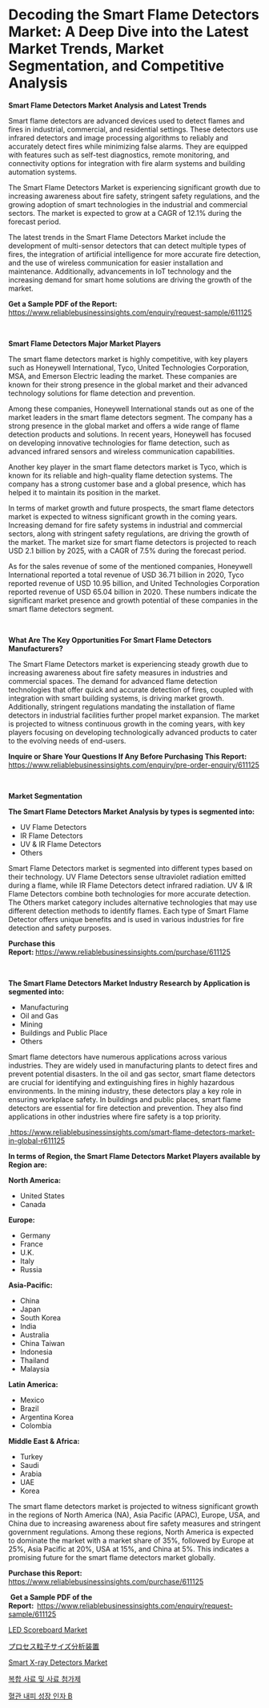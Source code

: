 <p><h1>Decoding the Smart Flame Detectors Market: A Deep Dive into the Latest Market Trends, Market Segmentation, and Competitive Analysis</h1></p><p><strong>Smart Flame Detectors Market Analysis and Latest Trends</strong></p>
<p><p>Smart flame detectors are advanced devices used to detect flames and fires in industrial, commercial, and residential settings. These detectors use infrared detectors and image processing algorithms to reliably and accurately detect fires while minimizing false alarms. They are equipped with features such as self-test diagnostics, remote monitoring, and connectivity options for integration with fire alarm systems and building automation systems.</p><p>The Smart Flame Detectors Market is experiencing significant growth due to increasing awareness about fire safety, stringent safety regulations, and the growing adoption of smart technologies in the industrial and commercial sectors. The market is expected to grow at a CAGR of 12.1% during the forecast period.</p><p>The latest trends in the Smart Flame Detectors Market include the development of multi-sensor detectors that can detect multiple types of fires, the integration of artificial intelligence for more accurate fire detection, and the use of wireless communication for easier installation and maintenance. Additionally, advancements in IoT technology and the increasing demand for smart home solutions are driving the growth of the market.</p></p>
<p><strong>Get a Sample PDF of the Report:&nbsp;</strong> <a href="https://www.reliablebusinessinsights.com/enquiry/request-sample/611125">https://www.reliablebusinessinsights.com/enquiry/request-sample/611125</a></p>
<p>&nbsp;</p>
<p><strong>Smart Flame Detectors Major Market Players</strong></p>
<p><p>The smart flame detectors market is highly competitive, with key players such as Honeywell International, Tyco, United Technologies Corporation, MSA, and Emerson Electric leading the market. These companies are known for their strong presence in the global market and their advanced technology solutions for flame detection and prevention.</p><p>Among these companies, Honeywell International stands out as one of the market leaders in the smart flame detectors segment. The company has a strong presence in the global market and offers a wide range of flame detection products and solutions. In recent years, Honeywell has focused on developing innovative technologies for flame detection, such as advanced infrared sensors and wireless communication capabilities.</p><p>Another key player in the smart flame detectors market is Tyco, which is known for its reliable and high-quality flame detection systems. The company has a strong customer base and a global presence, which has helped it to maintain its position in the market.</p><p>In terms of market growth and future prospects, the smart flame detectors market is expected to witness significant growth in the coming years. Increasing demand for fire safety systems in industrial and commercial sectors, along with stringent safety regulations, are driving the growth of the market. The market size for smart flame detectors is projected to reach USD 2.1 billion by 2025, with a CAGR of 7.5% during the forecast period.</p><p>As for the sales revenue of some of the mentioned companies, Honeywell International reported a total revenue of USD 36.71 billion in 2020, Tyco reported revenue of USD 10.95 billion, and United Technologies Corporation reported revenue of USD 65.04 billion in 2020. These numbers indicate the significant market presence and growth potential of these companies in the smart flame detectors segment.</p></p>
<p>&nbsp;</p>
<p><strong>What Are The Key Opportunities For Smart Flame Detectors Manufacturers?</strong></p>
<p><p>The Smart Flame Detectors market is experiencing steady growth due to increasing awareness about fire safety measures in industries and commercial spaces. The demand for advanced flame detection technologies that offer quick and accurate detection of fires, coupled with integration with smart building systems, is driving market growth. Additionally, stringent regulations mandating the installation of flame detectors in industrial facilities further propel market expansion. The market is projected to witness continuous growth in the coming years, with key players focusing on developing technologically advanced products to cater to the evolving needs of end-users.</p></p>
<p><strong>Inquire or Share Your Questions If Any Before Purchasing This Report:</strong> <a href="https://www.reliablebusinessinsights.com/enquiry/pre-order-enquiry/611125">https://www.reliablebusinessinsights.com/enquiry/pre-order-enquiry/611125</a></p>
<p>&nbsp;</p>
<p><strong>Market Segmentation</strong></p>
<p><strong>The Smart Flame Detectors Market Analysis by types is segmented into:</strong></p>
<p><ul><li>UV Flame Detectors</li><li>IR Flame Detectors</li><li>UV & IR Flame Detectors</li><li>Others</li></ul></p>
<p><p>Smart Flame Detectors market is segmented into different types based on their technology. UV Flame Detectors sense ultraviolet radiation emitted during a flame, while IR Flame Detectors detect infrared radiation. UV & IR Flame Detectors combine both technologies for more accurate detection. The Others market category includes alternative technologies that may use different detection methods to identify flames. Each type of Smart Flame Detector offers unique benefits and is used in various industries for fire detection and safety purposes.</p></p>
<p><strong>Purchase this Report:&nbsp;</strong><a href="https://www.reliablebusinessinsights.com/purchase/611125">https://www.reliablebusinessinsights.com/purchase/611125</a></p>
<p>&nbsp;</p>
<p><strong>The Smart Flame Detectors Market Industry Research by Application is segmented into:</strong></p>
<p><ul><li>Manufacturing</li><li>Oil and Gas</li><li>Mining</li><li>Buildings and Public Place</li><li>Others</li></ul></p>
<p><p>Smart flame detectors have numerous applications across various industries. They are widely used in manufacturing plants to detect fires and prevent potential disasters. In the oil and gas sector, smart flame detectors are crucial for identifying and extinguishing fires in highly hazardous environments. In the mining industry, these detectors play a key role in ensuring workplace safety. In buildings and public places, smart flame detectors are essential for fire detection and prevention. They also find applications in other industries where fire safety is a top priority.</p></p>
<p><a href="https://www.reliablebusinessinsights.com/smart-flame-detectors-market-in-global-r611125">&nbsp;https://www.reliablebusinessinsights.com/smart-flame-detectors-market-in-global-r611125</a></p>
<p><strong>In terms of Region, the Smart Flame Detectors Market Players available by Region are:</strong></p>
<p>
    <p> <strong> North America: </strong>
        <ul>
            <li>United States</li>
            <li>Canada</li>
        </ul>
        </p> 
    <p> <strong> Europe: </strong>
        <ul>
            <li>Germany</li>
            <li>France</li>
            <li>U.K.</li>
            <li>Italy</li>
            <li>Russia</li>
        </ul>
        </p> 
    <p> <strong> Asia-Pacific: </strong>
        <ul>
            <li>China</li>
            <li>Japan</li>
            <li>South Korea</li>
            <li>India</li>
            <li>Australia</li>
            <li>China Taiwan</li>
            <li>Indonesia</li>
            <li>Thailand</li>
            <li>Malaysia</li>
        </ul>
        </p> 
    <p> <strong> Latin America: </strong>
        <ul>
            <li>Mexico</li>
            <li>Brazil</li>
            <li>Argentina Korea</li>
            <li>Colombia</li>
        </ul>
        </p> 
    <p> <strong> Middle East & Africa: </strong>
        <ul>
            <li>Turkey</li>
            <li>Saudi</li>
            <li>Arabia</li>
            <li>UAE</li>
            <li>Korea</li>
        </ul>
    </p>
    </p>
<p><p>The smart flame detectors market is projected to witness significant growth in the regions of North America (NA), Asia Pacific (APAC), Europe, USA, and China due to increasing awareness about fire safety measures and stringent government regulations. Among these regions, North America is expected to dominate the market with a market share of 35%, followed by Europe at 25%, Asia Pacific at 20%, USA at 15%, and China at 5%. This indicates a promising future for the smart flame detectors market globally.</p></p>
<p><strong>Purchase this Report: </strong><a href="https://www.reliablebusinessinsights.com/purchase/611125">https://www.reliablebusinessinsights.com/purchase/611125</a></p>
<p>&nbsp;<strong>Get a Sample PDF of the Report:&nbsp;&nbsp;</strong><a href="https://www.reliablebusinessinsights.com/enquiry/request-sample/611125">https://www.reliablebusinessinsights.com/enquiry/request-sample/611125</a></p>
<p><strong></strong></p>
<p><p><a href="https://issuu.com/reportprime-2/docs/led-scoreboard-market-size-2030.pptx">LED Scoreboard Market</a></p><p><a href="https://medium.com/@sandrajerde2015/%E3%83%97%E3%83%AD%E3%82%BB%E3%82%B9%E7%B2%92%E5%AD%90%E3%82%B5%E3%82%A4%E3%82%BA%E3%82%A2%E3%83%8A%E3%83%A9%E3%82%A4%E3%82%B6%E3%83%BC%E5%B8%82%E5%A0%B4%E8%AA%BF%E6%9F%BB%E3%83%AC%E3%83%9D%E3%83%BC%E3%83%88-%E3%81%9D%E3%81%AE%E6%AD%B4%E5%8F%B2%E3%81%8A%E3%82%88%E3%81%B32024%E5%B9%B4%E3%81%8B%E3%82%892031%E5%B9%B4%E3%81%BE%E3%81%A7%E3%81%AE%E4%BA%88%E6%B8%AC-5bbe03c1870d">プロセス粒子サイズ分析装置</a></p><p><a href="https://github.com/Sherrillcrooksxa8i18ucf2m/Market-Research-Report-List-2/blob/main/smart-x-ray-detectors-market.md">Smart X-ray Detectors Market</a></p><p><a href="https://medium.com/@cleocarroll2023/%ED%99%94%ED%95%A9-%EC%82%AC%EB%A3%8C-%EB%B0%8F-%EC%82%AC%EB%A3%8C-%EC%B2%A8%EA%B0%80%EC%A0%9C-%EC%8B%9C%EC%9E%A5-%EA%B2%BD%EC%9F%81-%EB%B6%84%EC%84%9D-%EC%8B%9C%EC%9E%A5-%EB%8F%99%ED%96%A5-%EB%B0%8F-2031%EB%85%84%EA%B9%8C%EC%A7%80%EC%9D%98-%EC%98%88%EC%B8%A1-b2466f388996">복합 사료 및 사료 첨가제</a></p><p><a href="https://github.com/TobyKub4685/Market-Research-Report-List-2/blob/main/486363189106.md">혈관 내피 성장 인자 B</a></p></p>